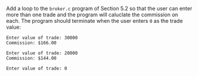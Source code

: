 Add a loop to the `broker.c` program of Section 5.2 so that the user can enter
more than one trade and the program will caluclate the commission on each. The
program should terminate when the user enters `0` as the trade value:

```
Enter value of trade: 30000
Commission: $166.00

Enter value of trade: 20000
Commission: $144.00

Enter value of trade: 0
```